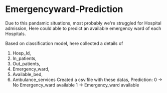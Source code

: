 # Emergencyward-Prediction
Due to this pandamic situations, most probably we're struggled for Hospital admission, Here could able to predict an available emergency ward of each Hospitals.

Based on classification model, here collected a details of 
1. Hosp_Id, 
2. In_patients, 
3. Out_patients, 
4. Emergency_ward, 
5. Available_bed,
6. Ambulance_services
 Created a csv.file with these datas, 
Prediction:
    0 -> No Emergency_ward available
    1 -> Emergency_ward available
